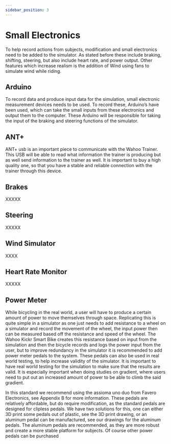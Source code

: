 ```yaml
---
sidebar_position: 3
---
```


# Small Electronics

To help record actions from subjects, modification and small electronics need to be added to the simulator. As stated before these include braking, shifting, steering, but also include heart rate, and power output. Other features which increase realism is the addition of Wind using fans to simulate wind while riding.

## Arduino 

To record data and produce input data for the simulation, small electronic measurement devices needs to be used. To record these, Arduino’s have been used, which can take the small inputs from these electronics and output them to the computer. These Arduino will be responsible for taking the input of the braking and steering functions of the simulator.

## ANT+ 
ANT+ usb is an important piece to communicate with the Wahoo Trainer. This USB will be able to read what information the trainer is producing but as well send information to the trainer as well. It is important to buy a high quality one, so that you have a stable and reliable connection with the trainer through this device.  

## Brakes

XXXXX

## Steering

XXXXX

## Wind Simulator

XXXX

## Heart Rate Monitor

XXXXX

## Power Meter

While bicycling in the real world, a user will have to produce a certain amount of power to move themselves through space. Replicating this is quite simple in a simulator as one just needs to add resistance to a wheel on a simulator and record the movement of the wheel, the input power then can be measured based off the resistance and speed of the wheel. The Wahoo Kickr Smart Bike creates this resistance based on input from the simulation and then the bicycle records and logs the power input from the user, but to improve redundancy in the simulator it is recommended to add power meter pedals to the system. These pedals can also be used in real world testing, to help increase validity of the simulator. It is important to have real world testing for the simulation to make sure that the results are valid. It is especially important when doing studies on gradient, where users need to put out an increased amount of power to be able to climb the said gradient.

In this standard we recommend using the assioma uno duo from Favero Electronics, see Appendix B for more information. These pedals are relatively affordable, but do require modification, as the standard pedals are designed for clipless pedals. We have two solutions for this, one can either 3D print some pedals out of plastic, see the 3D print drawing, or an aluminum pedal can be manufactured, see our drawings for the aluminum pedals. The aluminum pedals are recommended, as they are more robust and create a more stable platform for subjects. Of course other power pedals can be purchased
